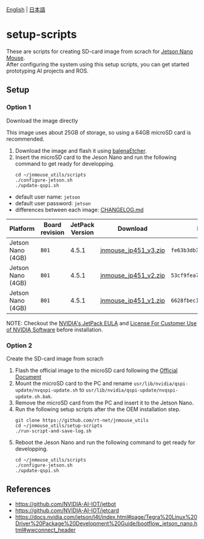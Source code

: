 [English](README.md) | [日本語](README.ja.md)

# setup-scripts

These are scripts for creating SD-card image from scrach for [Jetson Nano Mouse](https://rt-net.jp/products/jetson-nano-mouse/).  
After configuring the system using this setup scripts, you can get started prototyping AI projects and ROS.

## Setup

### Option 1

Download the image directly

This image uses about 25GB of storage, so using a 64GB microSD card is recommended.

1. Download the image and flash it using [balenaEtcher](https://www.balena.io/etcher/).
2. Insert the microSD card to the Jeson Nano and run the following command to get ready for developping.
    ```
    cd ~/jnmouse_utils/scripts
    ./configure-jetson.sh
    ./update-qspi.sh
    ```

* default user name: `jetson`
* default user password: `jetson`
* differences between each image: [CHANGELOG.md](./CHANGELOG.md)

| Platform | Board revision | JetPack Version | Download | MD5 Checksum | branch |
| -------- | -------------- | --------------- | -------- |------------- | ------ |
| Jetson Nano (4GB) | `B01` | 4.5.1 |  [jnmouse_jp451_v3.zip](https://drive.google.com/open?id=1-eIXdtrHD8VY3M7C0sCRKE9LNfNPd97h) | `fe63b3db371a8c732c8311252bd268f0` | [`release/jetpack-4.5.1`](https://github.com/rt-net/jnmouse_utils/tree/release/jetpack-4.5.1)
| Jetson Nano (4GB) | `B01` | 4.5.1 |  [jnmouse_jp451_v2.zip](https://drive.google.com/open?id=1eyRdJdVfh4DCkAF1h6J93id33Hyb0Blf) | `53cf9fea7a9748ca36a358ea8ee52c7d` | [`release/jetpack-4.5.1`](https://github.com/rt-net/jnmouse_utils/tree/release/jetpack-4.5.1)
| Jetson Nano (4GB) | `B01` | 4.5.1 |  [jnmouse_jp451_v1.zip](https://drive.google.com/open?id=1txWe7OSPzoAymprqKH0puZkG0RpUIWVL) | `6628fbec144e81b47490be3940276371` | [`release/jetpack-4.5.1`](https://github.com/rt-net/jnmouse_utils/tree/release/jetpack-4.5.1)

NOTE: Checkout the [NVIDIA's JetPack EULA](https://docs.nvidia.com/jetson/jetpack/eula/) and [License For Customer Use of NVIDIA Software](https://www.nvidia.com/en-us/drivers/nvidia-license/) before installation.

### Option 2

Create the SD-card image from scrach

1. Flash the official image to the microSD card following the [Official Document](https://developer.nvidia.com/embedded/learn/get-started-jetson-nano-devkit#write)
2. Mount the microSD card to the PC and rename `usr/lib/nvidia/qspi-update/nvqspi-update.sh` to `usr/lib/nvidia/qspi-update/nvqspi-update.sh.bak`.
3. Remove the microSD card from the PC and insert it to the Jetson Nano.
4. Run the following setup scripts after the the OEM installation step.
    ```
    git clone https://github.com/rt-net/jnmouse_utils
    cd ~/jnmouse_utils/setup-scripts
    ./run-script-and-save-log.sh
    ```
5. Reboot the Jeson Nano and run the following command to get ready for developping.
    ```
    cd ~/jnmouse_utils/scripts
    ./configure-jetson.sh
    ./update-qspi.sh
    ```


## References

* https://github.com/NVIDIA-AI-IOT/jetbot
* https://github.com/NVIDIA-AI-IOT/jetcard
* https://docs.nvidia.com/jetson/l4t/index.html#page/Tegra%20Linux%20Driver%20Package%20Development%20Guide/bootflow_jetson_nano.html#wwconnect_header

